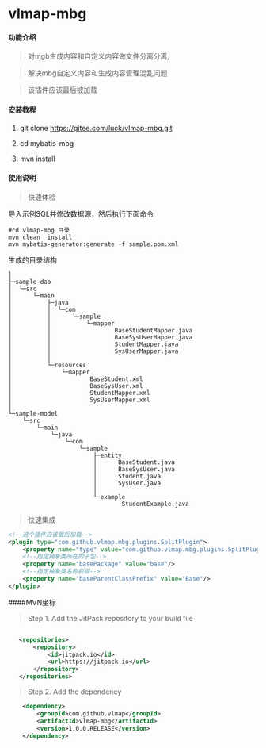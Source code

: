 # vlmap-mbg

#### 功能介绍

 >对mgb生成内容和自定义内容做文件分离分离,
 
 >解决mbg自定义内容和生成内容管理混乱问题
  
 >该插件应该最后被加载

#### 安装教程

1. git clone https://gitee.com/luck/vlmap-mbg.git

2. cd mybatis-mbg

3. mvn install

 

#### 使用说明
>快速体验

导入示例SQL并修改数据源，然后执行下面命令

```
#cd vlmap-mbg 目录
mvn clean  install
mvn mybatis-generator:generate -f sample.pom.xml
```



生成的目录结构
```
│      
├─sample-dao
│  └─src
│      └─main
│          ├─java
│          │  └─com
│          │      └─sample
│          │          └─mapper
│          │                  BaseStudentMapper.java
│          │                  BaseSysUserMapper.java
│          │                  StudentMapper.java
│          │                  SysUserMapper.java
│          │                  
│          └─resources
│              └─mapper
│                      BaseStudent.xml
│                      BaseSysUser.xml
│                      StudentMapper.xml
│                      SysUserMapper.xml
│                      
└─sample-model
    └─src
        └─main
            └─java
                └─com
                    └─sample
                        ├─entity
                        │      BaseStudent.java
                        │      BaseSysUser.java
                        │      Student.java
                        │      SysUser.java
                        │      
                        └─example
                                StudentExample.java

```

>快速集成

```xml
<!--这个插件应该最后加载-->
<plugin type="com.github.vlmap.mbg.plugins.SplitPlugin">
    <property name="type" value="com.github.vlmap.mbg.plugins.SplitPlugin"/>
    <!--指定抽象类所在的子包-->
    <property name="basePackage" value="base"/>
    <!--指定抽象类名称前缀-->
    <property name="baseParentClassPrefix" value="Base"/>
</plugin>


```
####MVN坐标
>Step 1. Add the JitPack repository to your build file
 ```xml
 
    <repositories>
		<repository>
		    <id>jitpack.io</id>
		    <url>https://jitpack.io</url>
		</repository>
	</repositories>
```
>  Step 2. Add the dependency
```xml
    <dependency>
	    <groupId>com.github.vlmap</groupId>
	    <artifactId>vlmap-mbg</artifactId>
	    <version>1.0.0.RELEASE</version>
    </dependency>
```

